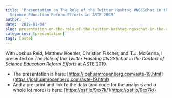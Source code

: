 ```yaml
---
title: 'Presentation on The Role of the Twitter Hashtag #NGSSchat in the Context of
  Science Education Reform Efforts at ASTE 2019'
author: ''
date: '2019-01-04'
slug: presentation-on-the-role-of-the-twitter-hashtag-ngsschat-in-the-context-of-science-education-reform-efforts-at-aste-2019
categories: [presentation]
tags: [aste]
---
```


With Joshua Reid, Matthew Koehler, Christian Fischer, and T.J. McKenna, I presented on *The Role of the Twitter Hashtag #NGSSchat in the Context of Science Education Reform Efforts* at [ASTE 2019](https://theaste.org/conferenceapp/). 

- The presentation is here: [https://joshuamrosenberg.com/aste-19.html](https://joshuamrosenberg.com/aste-19.html)
- And a pre-print and link to the data (and code for the analysis and a whole lot more) is here: [https://osf.io/9ex7k/](https://osf.io/9ex7k/)